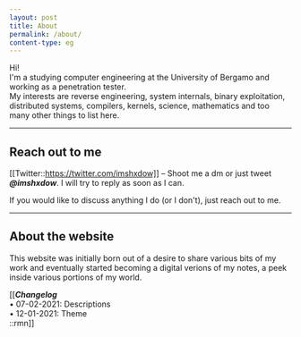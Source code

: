 ```yaml
---
layout: post
title: About
permalink: /about/
content-type: eg
---
```


Hi!  
I'm a studying computer engineering at the University of Bergamo and working as a penetration tester.   
My interests are reverse engineering, system internals, binary exploitation, distributed systems, compilers,
kernels, science, mathematics and too many other things to list here.  

---

## Reach out to me

[[Twitter::https://twitter.com/imshxdow]] – Shoot me a dm or just tweet ***@imshxdow***. I will try to reply as soon as I can. 
    
If you would like to discuss anything I do (or I don't), just reach out to me.

---

## About the website

This website was initially born out of a desire to share various bits of my work and eventually
started becoming a digital verions of my notes, a peek inside various portions of my world.

[[***Changelog***<br/>
• 07-02-2021: Descriptions <br/>
• 12-01-2021: Theme <br/>
::rmn]]
